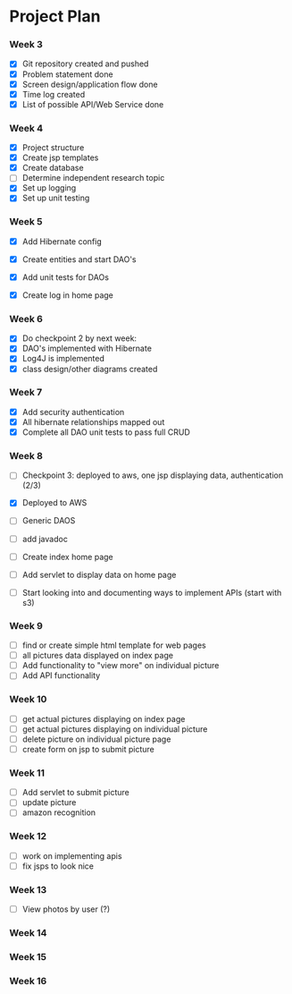 # Project Plan

### Week 3
- [X] Git repository created and pushed
- [X] Problem statement done
- [X] Screen design/application flow done
- [X] Time log created
- [X] List of possible API/Web Service done

### Week 4
- [X] Project structure
- [X] Create jsp templates
- [X] Create database
- [ ] Determine independent research topic
- [X] Set up logging
- [X] Set up unit testing

### Week 5
- [X] Add Hibernate config
- [X] Create entities and start DAO's
- [X] Add unit tests for DAOs
- [X] Create log in home page


### Week 6
- [X] Do checkpoint 2 by next week:
- [X] DAO's implemented with Hibernate
- [X] Log4J is implemented
- [X] class design/other diagrams created

### Week 7
- [X] Add security authentication
- [X] All hibernate relationships mapped out
- [X] Complete all DAO unit tests to pass full CRUD

### Week 8
- [ ] Checkpoint 3: deployed to aws, one jsp displaying data, authentication (2/3)
- [X] Deployed to AWS
- [ ] Generic DAOS
- [ ] add javadoc
- [ ] Create index home page
- [ ] Add servlet to display data on home page
- [ ] Start looking into and documenting ways to implement APIs (start with s3)


### Week 9
- [ ] find or create simple html template for web pages
- [ ] all pictures data displayed on index page
- [ ] Add functionality to "view more" on individual picture
- [ ] Add API functionality

### Week 10
- [ ] get actual pictures displaying on index page
- [ ] get actual pictures displaying on individual picture
- [ ] delete picture on individual picture page
- [ ] create form on jsp to submit picture

### Week 11
- [ ] Add servlet to submit picture
- [ ] update picture
- [ ] amazon recognition 

### Week 12
- [ ] work on implementing apis
- [ ] fix jsps to look nice

### Week 13
- [ ] View photos by user (?)
### Week 14

### Week 15

### Week 16

